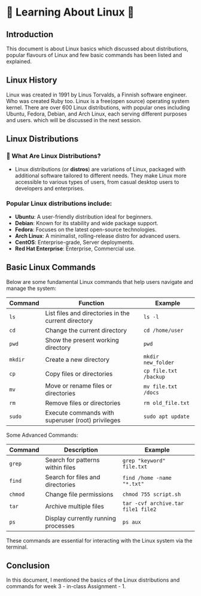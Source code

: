 # 🚀 **Learning About Linux** 🚀 

## **Introduction**

This document is about Linux basics which discussed about distributions, popular flavours of Linux and few basic commands has been listed and explained.

## **Linux History**
 
Linux was created in 1991 by Linus Torvalds, a Finnish software engineer. Who was created Ruby too. Linux is a free(open source) operating system kernel. There are over 600 Linux distributions, with popular ones including Ubuntu, Fedora, Debian, and Arch Linux, each serving different purposes and users. which will be discussed in the next session. 

## **Linux Distributions**

### **🤔 What Are Linux Distributions?**

- Linux distributions (or **distros**) are variations of Linux, packaged with additional software tailored to different needs. They make Linux more accessible to various types of users, from casual desktop users to developers and enterprises.

### **Popular Linux distributions include:**
- **Ubuntu**: A user-friendly distribution ideal for beginners.
- **Debian**: Known for its stability and wide package support.
- **Fedora**: Focuses on the latest open-source technologies.
- **Arch Linux**: A minimalist, rolling-release distro for advanced users.
- **CentOS**: Enterprise-grade, Server deployments.
- **Red Hat Enterprise**: Enterprise, Commercial use.

## **Basic Linux Commands**

Below are some fundamental Linux commands that help users navigate and manage the system:

| **Command** | **Function**                                              | **Example**          |
| ----------- | ---------------------------------------------------------- | -------------------- |
| `ls`        | List files and directories in the current directory         | `ls -l`              |
| `cd`        | Change the current directory                                | `cd /home/user`      |
| `pwd`       | Show the present working directory                          | `pwd`                |
| `mkdir`     | Create a new directory                                      | `mkdir new_folder`   |
| `cp`        | Copy files or directories                                   | `cp file.txt /backup`|
| `mv`        | Move or rename files or directories                         | `mv file.txt /docs`  |
| `rm`        | Remove files or directories                                 | `rm old_file.txt`    |
| `sudo`      | Execute commands with superuser (root) privileges           | `sudo apt update`    |

Some Advanced Commands:

| **Command**         | **Description**                                | **Example**                       |
| ------------------- | ---------------------------------------------- | --------------------------------- |
| `grep`              | Search for patterns within files               | `grep "keyword" file.txt`        |
| `find`              | Search for files and directories               | `find /home -name "*.txt"`       |
| `chmod`             | Change file permissions                        | `chmod 755 script.sh`            |
| `tar`               | Archive multiple files                         | `tar -cvf archive.tar file1 file2`|
| `ps`                | Display currently running processes            | `ps aux`                          |


These commands are essential for interacting with the Linux system via the terminal.

## Conclusion

In this document, I mentioned the basics of the Linux distributions and commands for week 3  - in-class Assignment - 1.

